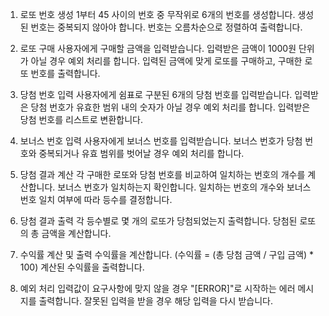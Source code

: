 1. 로또 번호 생성
   1부터 45 사이의 번호 중 무작위로 6개의 번호를 생성합니다.
   생성된 번호는 중복되지 않아야 합니다.
   번호는 오름차순으로 정렬하여 출력합니다.

2. 로또 구매
   사용자에게 구매할 금액을 입력받습니다.
   입력받은 금액이 1000원 단위가 아닐 경우 예외 처리를 합니다.
   입력된 금액에 맞게 로또를 구매하고, 구매한 로또 번호를 출력합니다.

3. 당첨 번호 입력
   사용자에게 쉼표로 구분된 6개의 당첨 번호를 입력받습니다.
   입력받은 당첨 번호가 유효한 범위 내의 숫자가 아닐 경우 예외 처리를 합니다.
   입력받은 당첨 번호를 리스트로 변환합니다.

4. 보너스 번호 입력
   사용자에게 보너스 번호를 입력받습니다.
   보너스 번호가 당첨 번호와 중복되거나 유효 범위를 벗어날 경우 예외 처리를 합니다.

5. 당첨 결과 계산
   각 구매한 로또와 당첨 번호를 비교하여 일치하는 번호의 개수를 계산합니다.
   보너스 번호가 일치하는지 확인합니다.
   일치하는 번호의 개수와 보너스 번호 일치 여부에 따라 등수를 결정합니다.

6. 당첨 결과 출력
   각 등수별로 몇 개의 로또가 당첨되었는지 출력합니다.
   당첨된 로또의 총 금액을 계산합니다.

7. 수익률 계산 및 출력
   수익률을 계산합니다. (수익률 = (총 당첨 금액 / 구입 금액) * 100)
   계산된 수익률을 출력합니다.

8. 예외 처리
   입력값이 요구사항에 맞지 않을 경우 "[ERROR]"로 시작하는 에러 메시지를 출력합니다.
   잘못된 입력을 받을 경우 해당 입력을 다시 받습니다.